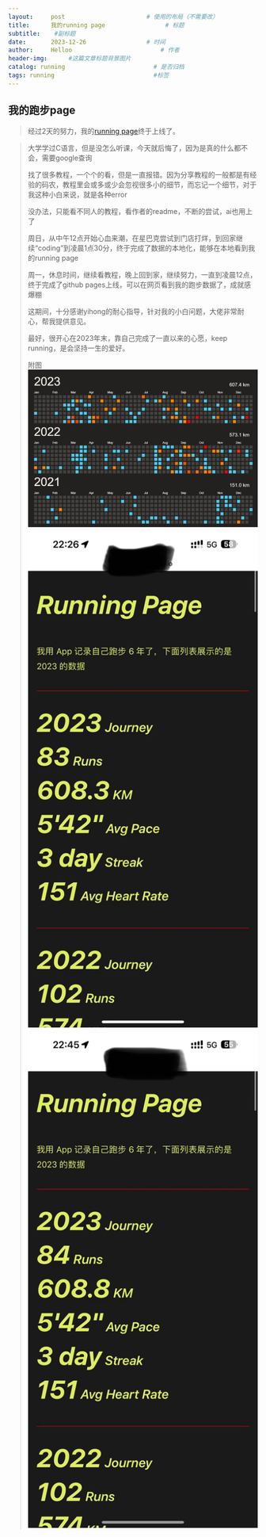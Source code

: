 ```yaml
---
layout:     post                       # 使用的布局（不需要改）
title:      我的running page                 # 标题 
subtitle:    #副标题
date:       2023-12-26                 # 时间
author:     Helloo                         # 作者
header-img:      #这篇文章标题背景图片
catalog: running                         # 是否归档
tags: running                            #标签
---
```


## 我的跑步page 
>经过2天的努力，我的[running page](https://helloo2020.github.io/Running-Tim/)终于上线了。

>
>大学学过C语言，但是没怎么听课，今天就后悔了，因为是真的什么都不会，需要google查询
>
>找了很多教程，一个个的看，但是一直报错。因为分享教程的一般都是有经验的码农，教程里会或多或少会忽视很多小的细节，而忘记一个细节，对于我这种小白来说，就是各种error
>
>没办法，只能看不同人的教程，看作者的readme，不断的尝试，ai也用上了
>
>周日，从中午12点开始心血来潮，在星巴克尝试到门店打烊，到回家继续“coding”到凌晨1点30分，终于完成了数据的本地化，能够在本地看到我的running page
>
>周一，休息时间，继续看教程，晚上回到家，继续努力，一直到凌晨12点，终于完成了github pages上线，可以在网页看到我的跑步数据了，成就感爆棚
>
>这期间，十分感谢yihong的耐心指导，针对我的小白问题，大佬非常耐心，帮我提供意见。
>
>最好，很开心在2023年末，靠自己完成了一直以来的心愿，keep running，是会坚持一生的爱好。
>
>附图
![running](/images/running1.png)
![running2](/images/running2.jpg)
![running](/images/running3.jpg)



